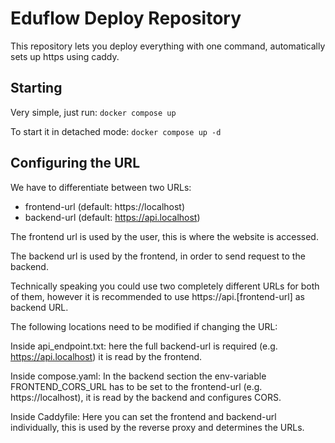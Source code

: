 # Eduflow Deploy Repository
This repository lets you deploy everything with one command, automatically sets up https using caddy.

## Starting
Very simple, just run:
`docker compose up`

To start it in detached mode:
`docker compose up -d`

## Configuring the URL

We have to differentiate between two URLs:

 - frontend-url (default: https://localhost)
 - backend-url (default: https://api.localhost)

The frontend url is used by the user, this is where the website is accessed.

The backend url is used by the frontend, in order to send request to the backend.

Technically speaking you could use two completely different URLs for both of them, however it is recommended to use https://api.\[frontend-url\] as backend URL.

The following locations need to be modified if changing the URL:

Inside api_endpoint.txt: here the full backend-url is required (e.g. https://api.localhost) it is read by the frontend.

Inside compose.yaml: In the backend section the env-variable FRONTEND_CORS_URL has to be set to the frontend-url (e.g. https://localhost), it is read by the backend and configures CORS.

Inside Caddyfile: Here you can set the frontend and backend-url individually, this is used by the reverse proxy and determines the URLs.